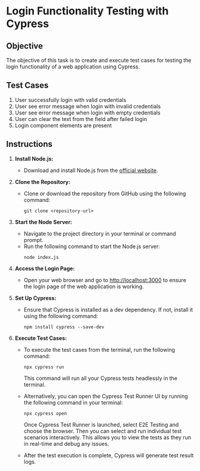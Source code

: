 # Login Functionality Testing with Cypress

## Objective
The objective of this task is to create and execute test cases for testing the login functionality of a web application using Cypress.

## Test Cases
1. User successfully login with valid credentials
2. User see error message when login with invalid credentials
3. User see error message when login with empty credentials
4. User can clear the text from the field after failed login
5. Login component elements are present

## Instructions

1. **Install Node.js:**
   - Download and install Node.js from the [official website](https://nodejs.org/).

2. **Clone the Repository:**
   - Clone or download the repository from GitHub using the following command:
     ```
     git clone <repository-url>
     ```

3. **Start the Node Server:**
   - Navigate to the project directory in your terminal or command prompt.
   - Run the following command to start the Node.js server:
     ```
     node index.js
     ```

4. **Access the Login Page:**
   - Open your web browser and go to [http://localhost:3000](http://localhost:3000) to ensure the login page of the web application is working.

5. **Set Up Cypress:**
   - Ensure that Cypress is installed as a dev dependency. If not, install it using the following command:
     ```
     npm install cypress --save-dev
     ```

6. **Execute Test Cases:**
   - To execute the test cases from the terminal, run the following command:
     ```
     npx cypress run
     ```
     This command will run all your Cypress tests headlessly in the terminal.

   - Alternatively, you can open the Cypress Test Runner UI by running the following command in your terminal:
     ```
     npx cypress open
     ```
     Once Cypress Test Runner is launched, select E2E Testing and choose the browser.
     Then you can select and run individual test scenarios interactively. This allows you to view the tests as they run in real-time and debug any issues.

   - After the test execution is complete, Cypress will generate test result logs.
